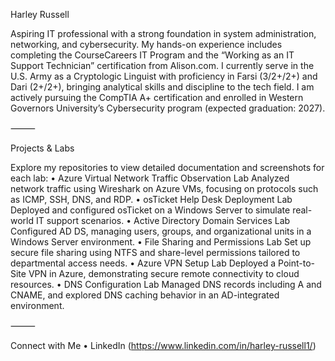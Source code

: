 Harley Russell

Aspiring IT professional with a strong foundation in system administration, networking, and cybersecurity. My hands-on experience includes completing the CourseCareers IT Program and the “Working as an IT Support Technician” certification from Alison.com. I currently serve in the U.S. Army as a Cryptologic Linguist with proficiency in Farsi (3/2+/2+) and Dari (2+/2+), bringing analytical skills and discipline to the tech field. I am actively pursuing the CompTIA A+ certification and enrolled in Western Governors University’s Cybersecurity program (expected graduation: 2027).

⸻

Projects & Labs

Explore my repositories to view detailed documentation and screenshots for each lab:
	•	Azure Virtual Network Traffic Observation Lab
Analyzed network traffic using Wireshark on Azure VMs, focusing on protocols such as ICMP, SSH, DNS, and RDP.
	•	osTicket Help Desk Deployment Lab
Deployed and configured osTicket on a Windows Server to simulate real-world IT support scenarios.
	•	Active Directory Domain Services Lab
Configured AD DS, managing users, groups, and organizational units in a Windows Server environment.
	•	File Sharing and Permissions Lab
Set up secure file sharing using NTFS and share-level permissions tailored to departmental access needs.
	•	Azure VPN Setup Lab
Deployed a Point-to-Site VPN in Azure, demonstrating secure remote connectivity to cloud resources.
	•	DNS Configuration Lab
Managed DNS records including A and CNAME, and explored DNS caching behavior in an AD-integrated environment.

⸻

Connect with Me
	•	LinkedIn (https://www.linkedin.com/in/harley-russell1/)
